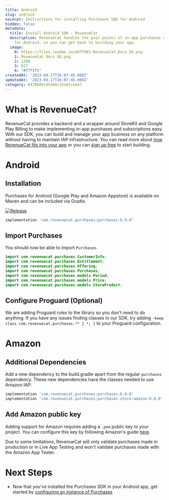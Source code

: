 ```yaml
---
title: Android
slug: android
excerpt: Instructions for installing Purchases SDK for Android
hidden: false
metadata:
  title: Install Android SDK – RevenueCat
  description: RevenueCat handles the pain points of in-app purchases and subscriptions
    for Android, so you can get back to building your app.
  image:
    0: https://files.readme.io/e87f981-RevenueCat_Docs_OG.png
    1: RevenueCat Docs OG.png
    2: 1200
    3: 627
    4: "#f7f5f5"
createdAt: '2023-04-17T16:07:45.008Z'
updatedAt: '2023-04-17T16:07:45.008Z'
category: 6478b85cd5a60c15a01cee47
---
```

# What is RevenueCat?

RevenueCat provides a backend and a wrapper around StoreKit and Google Play Billing to make implementing in-app purchases and subscriptions easy. With our SDK, you can build and manage your app business on any platform without having to maintain IAP infrastructure. You can read more about [how RevenueCat fits into your app](https://www.revenuecat.com/blog/growth/where-does-revenuecat-fit-in-your-app/) or you can [sign up free](https://app.revenuecat.com/signup) to start building.

# Android

## Installation

Purchases for Android (Google Play and Amazon Appstore) is available on Maven and can be included via Gradle.

[![Release](https://img.shields.io/github/release/RevenueCat/purchases-android.svg?style=flat)](https://github.com/RevenueCat/purchases-android/releases)

```groovy build.gradle
implementation 'com.revenuecat.purchases:purchases:6.0.0'
```



## Import Purchases

You should now be able to import `Purchases`.

```java 
import com.revenuecat.purchases.CustomerInfo;
import com.revenuecat.purchases.Entitlement;
import com.revenuecat.purchases.Offering;
import com.revenuecat.purchases.Purchases;
import com.revenuecat.purchases.models.Period;
import com.revenuecat.purchases.models.Price;
import com.revenuecat.purchases.models.StoreProduct;
```



## Configure Proguard (Optional)

We are adding Proguard rules to the library so you don't need to do anything. If you have any issues finding classes in our SDK, try adding `-keep class com.revenuecat.purchases.** { *; }` to your Proguard configuration.

# Amazon

## Additional Dependencies

Add a new dependency to the build.gradle apart from the regular `purchases` dependency. These new dependencies have the classes needed to use Amazon IAP:

```groovy build.gradle
implementation 'com.revenuecat.purchases:purchases:6.0.0'
implementation 'com.revenuecat.purchases:purchases-store-amazon:6.0.0'
```



## Add Amazon public key

Adding support for Amazon requires adding a `.pem` public key to your project. You can configure this key by following Amazon's guide [here](https://developer.amazon.com/es/docs/in-app-purchasing/integrate-appstore-sdk.html#configure_key).

Due to some limitations, RevenueCat will only validate purchases made in production or in Live App Testing and won't validate purchases made with the Amazon App Tester.

# Next Steps

- Now that you've installed the Purchases SDK in your Android app, get started by [configuring an instance of Purchases ](https://www.revenuecat.com/docs/getting-started#4-using-revenuecats-purchases-sdk)